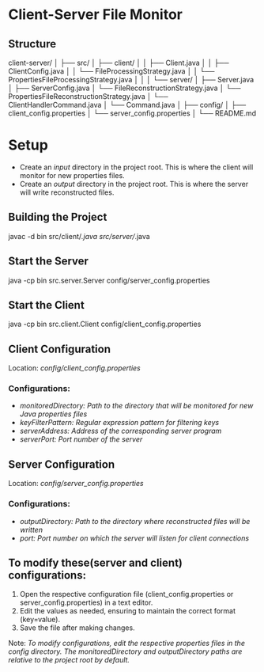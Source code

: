 # Client-Server File Monitor

## Structure

client-server/
│
├── src/
│ ├── client/
│ │ ├── Client.java
│ │ ├── ClientConfig.java
│ │ └── FileProcessingStrategy.java
│ │ └── PropertiesFileProcessingStrategy.java
│ │
│ └── server/
│ ├── Server.java
│ ├── ServerConfig.java
│ └── FileReconstructionStrategy.java
│ └── PropertiesFileReconstructionStrategy.java
│ └── ClientHandlerCommand.java
│ └── Command.java
│
├── config/
│ ├── client_config.properties
│ └── server_config.properties
│
└── README.md

# Setup
- Create an *input* directory in the project root. This is where the client will monitor for new properties files.
- Create an *output* directory in the project root. This is where the server will write reconstructed files.

## Building the Project

javac -d bin src/client/_.java src/server/_.java

## Start the Server

java -cp bin src.server.Server config/server_config.properties

## Start the Client

java -cp bin src.client.Client config/client_config.properties

## Client Configuration

Location: *config/client_config.properties*

### Configurations:

- *monitoredDirectory:* _Path to the directory that will be monitored for new Java properties files_
- *keyFilterPattern:* _Regular expression pattern for filtering keys_
- *serverAddress:* _Address of the corresponding server program_
- *serverPort:* _Port number of the server_

## Server Configuration

Location: *config/server_config.properties*

### Configurations:

- *outputDirectory:* _Path to the directory where reconstructed files will be written_
- *port:* _Port number on which the server will listen for client connections_

## To modify these(server and client) configurations:

1. Open the respective configuration file (client_config.properties or server_config.properties) in a text editor.
2. Edit the values as needed, ensuring to maintain the correct format (key=value).
3. Save the file after making changes.

Note: *To modify configurations, edit the respective properties files in the config directory. The monitoredDirectory and outputDirectory paths are relative to the project root by default.*
